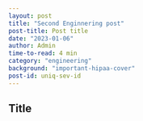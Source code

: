 ```yaml
---
layout: post
title: "Second Enginnering post"
post-title: Post title
date: "2023-01-06"
author: Admin
time-to-read: 4 min
category: "engineering"
background: "important-hipaa-cover"
post-id: uniq-sev-id
---
```


## Title